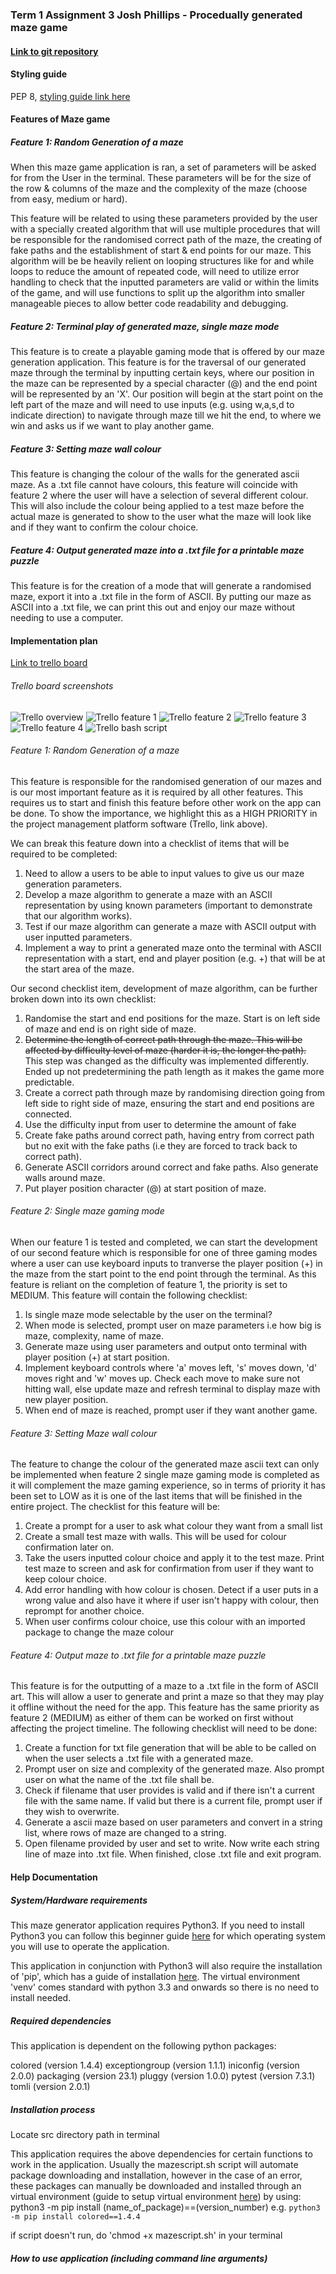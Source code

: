 ### Term 1 Assignment 3 Josh Phillips - Procedually generated maze game

#### [Link to git repository](https://github.com/jophc1/JoshuaPhillips_T1A3)

#### Styling guide
PEP 8, [styling guide link here](https://peps.python.org/pep-0008/)

#### Features of Maze game

##### Feature 1: Random Generation of a maze
When this maze game application is ran, a set of parameters will be asked for from the User in the terminal. These parameters will be for the size of the row & columns of the maze and the complexity of the maze (choose from easy, medium or hard).   

This feature will be related to using these parameters provided by the user with a specially created algorithm that will use multiple procedures that will be responsible for the randomised correct path of the maze, the creating of fake paths and the establishment of start & end points for our maze. This algorithm will be be heavily relient on looping structures like for and while loops to reduce the amount of repeated code, will need to utilize error handling to check that the inputted parameters are valid or within the limits of the game, and will use functions to split up the algorithm into smaller manageable pieces to allow better code readability and debugging.

##### Feature 2: Terminal play of generated maze, single maze mode
This feature is to create a playable gaming mode that is offered by our maze generation application. This feature is for the traversal of our generated maze through the terminal by inputting certain keys, where our position in the maze can be represented by a special character (@) and the end point will be represented by an 'X'. Our position will begin at the start point on the left part of the maze and will need to use inputs (e.g. using w,a,s,d to indicate direction) to navigate through maze till we hit the end, to where we win and asks us if we want to play another game.   

##### Feature 3: Setting maze wall colour
This feature is changing the colour of the walls for the generated ascii maze. As a .txt file cannot have colours, this feature will coincide with feature 2 where the user will have a selection of several different colour. This will also include the colour being applied to a test maze before the actual maze is generated to show to the user what the maze will look like and if they want to confirm the colour choice. 

##### Feature 4: Output generated maze into a .txt file for a printable maze puzzle
This feature is for the creation of a mode that will generate a randomised maze, export it into a .txt file in the form of ASCII. By putting our maze as ASCII into a .txt file, we can print this out and enjoy our maze without needing to use a computer.   


#### Implementation plan
[Link to trello board](https://trello.com/b/K57IXMnw/procedual-generated-maze-game-josh-phillips)

###### Trello board screenshots
![Trello overview](docs/trello-board-overview.jpg)
![Trello feature 1](docs/feature-1.jpg)
![Trello feature 2](docs/feature-2.jpg)
![Trello feature 3](docs/feature-3.jpg)
![Trello feature 4](docs/feature-4.jpg)
![Trello bash script](docs/bash-script.jpg) 

###### Feature 1: Random Generation of a maze 
This feature is responsible for the randomised generation of our mazes and is our most important feature as it is required by all other features. This requires us to start and finish this feature before other work on the app can be done. To show the importance, we highlight this as a HIGH PRIORITY in the project management platform software (Trello, link above).   

We can break this feature down into a checklist of items that will be required to be completed:
1. Need to allow a users to be able to input values to give us our maze generation parameters.
2. Develop a maze algorithm to generate a maze with an ASCII representation by using known parameters (important to demonstrate that our algorithm works).
3. Test if our maze algorithm can generate a maze with ASCII output with user inputted parameters.
4. Implement a way to print a generated maze onto the terminal with ASCII representation with a start, end and player position (e.g. +) that will be at the start area of the maze.

Our second checklist item, development of maze algorithm, can be further broken down into its own checklist:
1. Randomise the start and end positions for the maze. Start is on left side of maze and end is on right side of maze.
2. ~~Determine the length of correct path through the maze. This will be affected by difficulty level of maze (harder it is, the longer the path).~~ This step was changed as the difficulty was implemented differently. Ended up not predetermining the path length as it makes the game more predictable.
3. Create a correct path through maze by randomising direction going from left side to right side of maze, ensuring the start and end positions are connected.
4. Use the difficulty input from user to determine the amount of fake 
5. Create fake paths around correct path, having entry from correct path but no exit with the fake paths (i.e they are forced to track back to correct path).
6. Generate ASCII corridors around correct and fake paths. Also generate walls around maze.
7. Put player position character (@) at start position of maze.

###### Feature 2: Single maze gaming mode
When our feature 1 is tested and completed, we can start the development of our second feature which is responsible for one of three gaming modes where a user can use keyboard inputs to tranverse the player position (+) in the maze from the start point to the end point through the terminal. As this feature is reliant on the completion of feature 1, the priority is set to MEDIUM. This feature will contain the following checklist:
1. Is single maze mode selectable by the user on the terminal?
2. When mode is selected, prompt user on maze parameters i.e how big is maze, complexity, name of maze.
3. Generate maze using user parameters and output onto terminal with player position (+) at start position.
4. Implement keyboard controls where 'a' moves left, 's' moves down, 'd' moves right and 'w' moves up. Check each move to make sure not hitting wall, else update maze and refresh terminal to display maze with new player position.
5. When end of maze is reached, prompt user if they want another game.

###### Feature 3: Setting Maze wall colour
The feature to change the colour of the generated maze ascii text can only be implemented when feature 2 single maze gaming mode is completed as it will complement the maze gaming experience, so in terms of priority it has been set to LOW as it is one of the last items that will be finished in the entire project. The checklist for this feature will be:
1. Create a prompt for a user to ask what colour they want from a small list
2. Create a small test maze with walls. This will be used for colour confirmation later on.
3. Take the users inputted colour choice and apply it to the test maze. Print test maze to screen and ask for confirmation from user if they want to keep colour choice.
4. Add error handling with how colour is chosen. Detect if a user puts in a wrong value and also have it where if user isn't happy with colour, then reprompt for another choice.
5. When user confirms colour choice, use this colour with an imported package to change the maze colour

###### Feature 4: Output maze to .txt file for a printable maze puzzle
This feature is for the outputting of a maze to a .txt file in the form of ASCII art. This will allow a user to generate and print a maze so that they may play it offline without the need for the app. This feature has the same priority as feature 2 (MEDIUM) as either of them can be worked on first without affecting the project timeline. The following checklist will need to be done:
1. Create a function for txt file generation that will be able to be called on when the user selects a .txt file with a generated maze.
2. Prompt user on size and complexity of the generated maze. Also prompt user on what the name of the .txt file shall be.
3. Check if filename that user provides is valid and if there isn't a current file with the same name. If valid but there is a current file, prompt user if they wish to overwrite.
4. Generate a ascii maze based on user parameters and convert in a string list, where rows of maze are changed to a string.
5. Open filename provided by user and set to write. Now write each string line of maze into .txt file. When finished, close .txt file and exit program.

#### Help Documentation
##### System/Hardware requirements
This maze generator application requires Python3. If you need to install Python3 you can follow this beginner guide [here](https://wiki.python.org/moin/BeginnersGuide/Download) for which operating system you will use to operate the application.   

This application in conjunction with Python3 will also require the installation of 'pip', which has a guide of installation [here](https://packaging.python.org/en/latest/guides/installing-using-pip-and-virtual-environments/). The virtual environment 'venv' comes standard with python 3.3 and onwards so there is no need to install needed.

##### Required dependencies
This application is dependent on the following python packages:

colored (version 1.4.4)
exceptiongroup (version 1.1.1)
iniconfig (version 2.0.0)
packaging (version 23.1)
pluggy (version 1.0.0)
pytest (version 7.3.1)
tomli (version 2.0.1)



##### Installation process
Locate src directory path in terminal

This application requires the above dependencies for certain functions to work in the application. Usually the mazescript.sh script will automate package downloading and installation, however in the case of an error, these packages can manually be downloaded and installed through an virtual environment (guide to setup virtual environment [here]()) by using:
python3 -m pip install (name_of_package)==(version_number)
e.g. ```python3 -m pip install colored==1.4.4```

if script doesn't run, do 'chmod +x mazescript.sh' in your terminal
##### How to use application (including command line arguments)
